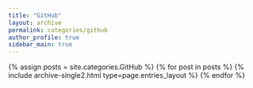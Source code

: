 ```yaml
---
title: "GitHub"
layout: archive
permalink: categories/github
author_profile: true
sidebar_main: true
---
```



{% assign posts = site.categories.GitHub %}
{% for post in posts %} {% include archive-single2.html type=page.entries_layout %} {% endfor %}

